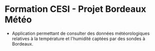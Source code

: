 # Formation CESI - Projet Bordeaux Météo
- Application permettant de consulter des données météorologiques relatives à la température et l'humidité captées par des sondes à Bordeaux.



